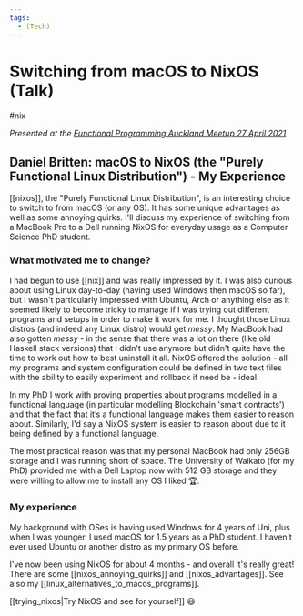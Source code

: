 ```yaml
---
tags:
  - (Tech)
---
```

# Switching from macOS to NixOS (Talk)
#nix

_Presented at the [Functional Programming Auckland Meetup 27 April 2021](https://www.meetup.com/Functional-Programming-Auckland/events/277652719/)_

## Daniel Britten: macOS to NixOS (the "Purely Functional Linux Distribution") - My Experience

[[nixos]], the "Purely Functional Linux Distribution", is an interesting choice to switch to from macOS (or any OS). It has some unique advantages as well as some annoying quirks. I'll discuss my experience of switching from a MacBook Pro to a Dell running NixOS for everyday usage as a Computer Science PhD student.

### What motivated me to change?
I had begun to use [[nix]] and was really impressed by it. I was also curious about using Linux day-to-day (having used Windows then macOS so far), but I wasn't particularly impressed with Ubuntu, Arch or anything else as it seemed likely to become tricky to manage if I was trying out different programs and setups in order to make it work for me. I thought those Linux distros (and indeed any Linux distro) would get *messy*. My MacBook had also gotten *messy* - in the sense that there was a lot on there (like old Haskell stack versions) that I didn't use anymore but didn't quite have the time to work out how to best uninstall it all. NixOS offered the solution - all my programs and system configuration could be defined in two text files with the ability to easily experiment and rollback if need be - ideal.

In my PhD I work with proving properties about programs modelled in a functional language (in particular modelling Blockchain 'smart contracts') and that the fact that it’s a functional language makes them easier to reason about. Similarly, I'd say a NixOS system is easier to reason about due to it being defined by a functional language.

The most practical reason was that my personal MacBook had only 256GB storage and I was running short of space. The University of Waikato (for my PhD) provided me with a Dell Laptop now with 512 GB storage and they were willing to allow me to install any OS I liked 🏆.

### My experience
My background with OSes is having used Windows for 4 years of Uni, plus when I was younger. I used macOS for 1.5 years as a PhD student. I haven’t ever used Ubuntu or another distro as my primary OS before.

I've now been using NixOS for about 4 months - and overall it's really great! There are some [[nixos_annoying_quirks]] and [[nixos_advantages]]. See also my [[linux_alternatives_to_macos_programs]].

[[trying_nixos|Try NixOS and see for yourself]] 😃
